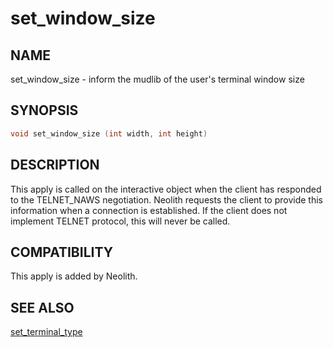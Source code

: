 # set_window_size
## NAME
set_window_size - inform the mudlib of the user's terminal window size

## SYNOPSIS
```C
void set_window_size (int width, int height)
```

## DESCRIPTION
This apply is called on the interactive object when the client has responded to the TELNET_NAWS negotiation. Neolith requests the client to provide this information when a connection is established. If the client does not implement TELNET protocol, this will never be called.

## COMPATIBILITY
This apply is added by Neolith.

## SEE ALSO
[set_terminal_type](set_terminal_type.md)

